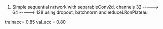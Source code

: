1. Simple sequential network with separableConv2d.
channels 32 -----> 64 -----> 128
using dropout, batchnorm and reduceLRonPlateau

trainacc= 0.85 val_acc = 0.80

